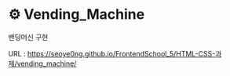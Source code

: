 # ⚙️ Vending_Machine

밴딩머신 구현

URL : https://seoye0ng.github.io/FrontendSchool_5/HTML-CSS-과제/vending_machine/
